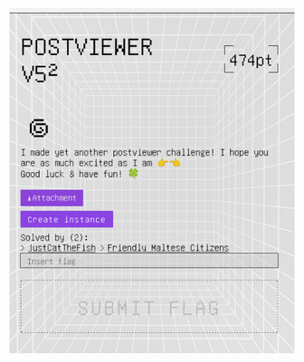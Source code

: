 ![Pasted image 20250629034042.png](../../../../../../../../../../../attachments/Pasted%20image%2020250629034042.png)
